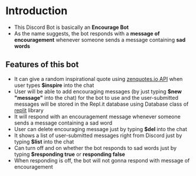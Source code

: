 # Introduction

* This Discord Bot is basically an **Encourage Bot**
* As the name suggests, the bot responds with a **message of encouragement** whenever someone sends a message containing **sad words**

## Features of this bot

* It can give a random inspirational quote using [zenquotes.io API](https://zenquotes.io/api) when user types **$inspire** into the chat
* User will be able to add encouraging messages (by just typing **$new "message"** into the chat) for the bot to use and the user-submitted messages will be stored in the Repl.it database using Database class of [replit](https://pypi.org/project/replit/) library
* It will respond with an encouragement message whenever someone sends a message containing a sad word
* User can delete encouraging message just by typing **$del <index>** into the chat
* It shows a list of user-submitted messages right from Discord just by typing **$list** into the chat
* Can turn off and on whether the bot responds to sad words just by typing **$responding true** or **responding false**
* When responding is off, the bot will not gonna respond with message of encouragement